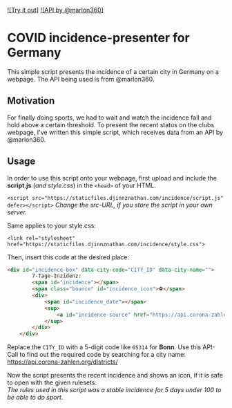 [![Try it out]](https://staticfiles.djinnznathan.com/incidence/) [![API by @marlon360]](https://github.com/marlon360)

# COVID incidence-presenter for Germany
This simple script presents the incidence of a certain city in Germany on a webpage. The API being used is from @marlon360.

## Motivation  
For finally doing sports, we had to wait and watch the incidence fall and hold above a certain threshold. 
To present the recent status on the clubs webpage, I've written this simple script, which receives data from an API by @marlon360. 

## Usage  
In order to use this script onto your webpage, first upload and include the **script.js** (*and style.css*) in the `<head>` of your HTML.

`<script src="https://staticfiles.djinnznathan.com/incidence/script.js" defer></script>` *Change the src-URL, if you store the script in your own server.*

Same applies to your style.css: 

`<link rel="stylesheet" href="https://staticfiles.djinnznathan.com/incidence/style.css">`

Then, insert this code at the desired place:

```HTML
<div id="incidence-box" data-city-code="CITY_ID" data-city-name="">
        7-Tage-Inzidenz:
        <span id="incidence"></span>
        <span class="bounce" id="incidence_icon">⚽</span>
        <div>
            <span id="incidence_date"></span>
            <sup>
                <a id="incidence-source" href="https://api.corona-zahlen.org/">&#8505;</a>
            </sup>
        </div>
    </div>
```

Replace the `CITY_ID` with a 5-digit code like `05314` for **Bonn**. Use this API-Call to find out the required code by searching for a city name: https://api.corona-zahlen.org/districts/

Now the script presents the recent incidence and shows an icon, if it is safe to open with the given rulesets.  
*The rules used in this script was a stable incidence for 5 days under 100 to be able to do sport.* 
